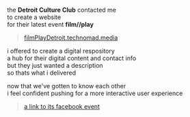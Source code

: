 <p>the <strong>Detroit Culture Club</strong> contacted me <br />
to create a website <br />
for their latest event <strong>film//play</strong></p>

<blockquote>
  <p><a href="http://filmplaydetroit.technomad.media/">filmPlayDetroit.technomad.media</a></p>
</blockquote>

<p>i offered to create a digital respository <br />
a hub for their digital content and contact info<br />
but they just wanted a description<br />
so thats what i delivered</p>

<p>now that we've gotten to know each other<br />
i feel confident pushing for a more interactive user experience</p>

<blockquote>
  <p><a href="https://www.facebook.com/events/297322957126819">a link to its facebook event</a></p>
</blockquote>
